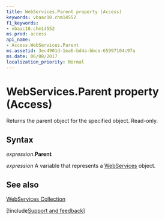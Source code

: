```yaml
---
title: WebServices.Parent property (Access)
keywords: vbaac10.chm14552
f1_keywords:
- vbaac10.chm14552
ms.prod: access
api_name:
- Access.WebServices.Parent
ms.assetid: 3ec4901d-1ea6-bd4a-bbce-65997104c97a
ms.date: 06/08/2017
localization_priority: Normal
---
```



# WebServices.Parent property (Access)

Returns the parent object for the specified object. Read-only.


## Syntax

_expression_.**Parent**

_expression_ A variable that represents a [WebServices](Access.WebServices.md) object.


## See also


[WebServices Collection](Access.WebServices.md)

[!include[Support and feedback](~/includes/feedback-boilerplate.md)]